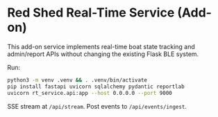 # Red Shed Real-Time Service (Add-on)

This add-on service implements real-time boat state tracking and admin/report APIs without changing the existing Flask BLE system.

Run:

```bash
python3 -m venv .venv && . .venv/bin/activate
pip install fastapi uvicorn sqlalchemy pydantic reportlab
uvicorn rt_service.api:app --host 0.0.0.0 --port 9000
```

SSE stream at `/api/stream`. Post events to `/api/events/ingest`.




